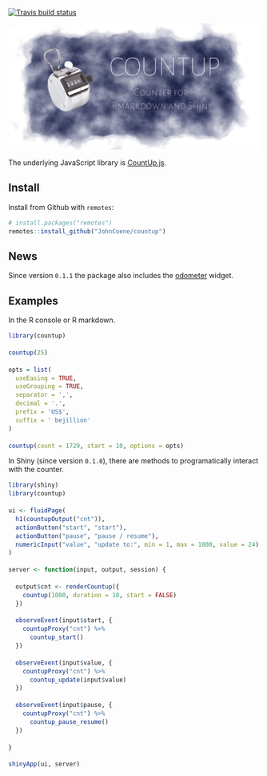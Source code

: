 
<!-- badges: start -->

[![Travis build
status](https://travis-ci.org/JohnCoene/countup.svg?branch=master)](https://travis-ci.org/JohnCoene/countup)
<!-- badges: end -->

![](./man/figures/logo.png)

The underlying JavaScript library is
[CountUp.js](https://github.com/inorganik/CountUp.js).

## Install

Install from Github with `remotes`:

``` r
# install.packages("remotes")
remotes::install_github("JohnCoene/countup")
```

## News

Since version `0.1.1` the package also includes the
[odometer](https://github.hubspot.com/odometer/docs/welcome/) widget.

## Examples

In the R console or R markdown.

``` r
library(countup)

countup(25)

opts = list(
  useEasing = TRUE, 
  useGrouping = TRUE, 
  separator = ',', 
  decimal = '.', 
  prefix = 'US$', 
  suffix = ' bejillion' 
)

countup(count = 1729, start = 10, options = opts)
```

In Shiny (since version `0.1.0`), there are methods to programatically
interact with the counter.

``` r
library(shiny)
library(countup)

ui <- fluidPage(
  h1(countupOutput("cnt")),
  actionButton("start", "start"),
  actionButton("pause", "pause / resume"),
  numericInput("value", "update to:", min = 1, max = 1000, value = 24)
)

server <- function(input, output, session) {

  output$cnt <- renderCountup({
    countup(1000, duration = 10, start = FALSE)
  })

  observeEvent(input$start, {
    countupProxy("cnt") %>% 
      countup_start()
  })

  observeEvent(input$value, {
    countupProxy("cnt") %>% 
      countup_update(input$value)
  })

  observeEvent(input$pause, {
    countupProxy("cnt") %>% 
      countup_pause_resume()
  })

}

shinyApp(ui, server)
```

